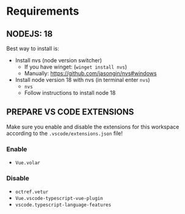 # Requirements

## NODEJS: 18

Best way to install is:

* Install nvs (node version switcher)
  * If you have winget: (`winget install nvs`)
  * Manually: <https://github.com/jasongin/nvs#windows>
* Install node version 18 with nvs (in terminal enter `nvs`)
  * `nvs`
  * Follow instructions to install node 18

## PREPARE VS CODE EXTENSIONS

Make sure you enable and disable the extensions for this workspace according to the `.vscode/extensions.json` file!

### Enable

* `Vue.volar`

### Disable

* `octref.vetur`
* `Vue.vscode-typescript-vue-plugin`
* `vscode.typescript-language-features`
